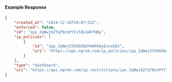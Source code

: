 <!-- Code generated for API Clients. DO NOT EDIT. -->

#### Example Response

```json
{
	"created_at": "2024-12-18T10:07:52Z",
	"enforced": false,
	"id": "ipx_2qNwj6Zfqf0znPYYiTdL44kfHBy",
	"ip_policies": [
		{
			"id": "ipp_2qNwj53VdGUbdYeWXk8yExsxbQz",
			"uri": "https://api.ngrok.com/ip_policies/ipp_2qNwj53VdGUbdYeWXk8yExsxbQz"
		}
	],
	"type": "dashboard",
	"uri": "https://api.ngrok.com/ip_restrictions/ipx_2qNwj6Zfqf0znPYYiTdL44kfHBy"
}
```
